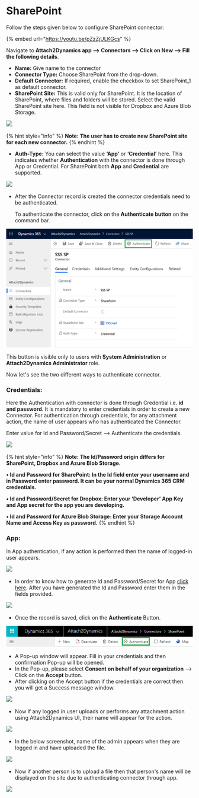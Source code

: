 # SharePoint

Follow the steps given below to configure SharePoint connector:

{% embed url="https://youtu.be/pZzZjULKGcs" %}

Navigate to **Attach2Dynamics app --> Connectors --> Click on New --> Fill the following details**.

* **Name:** Give name to the connector&#x20;
* **Connector Type:** Choose SharePoint from the drop-down.&#x20;
* **Default Connector:** If required, enable the checkbox to set SharePoint\_1 as default connector.
* **SharePoint Site:** This is valid only for SharePoint. It is the location of SharePoint, where files and folders will be stored. Select the valid SharePoint site here. This field is not visible for Dropbox and Azure Blob Storage.

![](../../../.gitbook/assets/SP\_1.png)

{% hint style="info" %}
**Note: The user has to create new SharePoint site for each new connector.**
{% endhint %}

* **Auth-Type:** You can select the value **‘App’** or **‘Credential’** here. This indicates whether **Authentication** with the connector is done through App or Credential. For SharePoint both **App** and **Credential** are supported.&#x20;

![](../../../.gitbook/assets/SP\_2.png)

*   After the Connector record is created the connector credentials need to be authenticated.

    To authenticate the connector, click on the **Authenticate button** on the command bar.&#x20;

![](<../../../.gitbook/assets/SP Authen.png>)

This button is visible only to users with **System Administration** or **Attach2Dynamics Administrator** role.

Now let's see the two different ways to authenticate connector.

### **Credentials:**&#x20;

Here the Authentication with connector is done through Credential i.e. **id and password**. It is mandatory to enter credentials in order to create a new Connector. For authentication through credentials, for any attachment action, the name of user appears who has authenticated the Connector.&#x20;

Enter value for Id and Password/Secret --> Authenticate the credentials.

![](../../../.gitbook/assets/SP\_3.png)

{% hint style="info" %}
**Note: The Id/Password origin differs for SharePoint, Dropbox and Azure Blob Storage.**

**• Id and Password for SharePoint: In the Id field enter your username and in Password enter password. It can be your normal Dynamics 365 CRM credentials.**&#x20;

**• Id and Password/Secret for Dropbox: Enter your ‘Developer’ App Key and App secret for the app you are developing.**&#x20;

**• Id and Password for Azure Blob Storage: Enter your Storage Account Name and Access Key as password.**
{% endhint %}

### **App:**&#x20;

In App authentication, if any action is performed then the name of logged-in user appears.

![](<../../../.gitbook/assets/Share\_App\_1 (1).png>)

* In order to know how to generate Id and Password/Secret for App [click here](https://www.inogic.com/blog/how-to-create-azure-active-directory-app/). After you have generated the Id and Password enter them in the fields provided.

![](../../../.gitbook/assets/Share\_App\_2.png)

* Once the record is saved, click on the **Authenticate** Button.

![](<../../../.gitbook/assets/Authenticate (1).png>)

* A Pop-up window will appear. Fill in your credentials and then confirmation Pop-up will be opened.&#x20;
* In the Pop-up, please select **Consent on behalf of your organization** --> Click on the **Accept** button.
* After clicking on the Accept button if the credentials are correct then you will get a Success message window.

![](<../../../.gitbook/assets/Connector Config\_1 (1).png>)

* Now if any logged in user uploads or performs any attachment action using Attach2Dynamics UI, their name will appear for the action.&#x20;

![](<../../../.gitbook/assets/Connector Confg\_SharePoint 1 (1).png>)

* In the below screenshot, name of the admin appears when they are logged in and have uploaded the file.

![](<../../../.gitbook/assets/Connector Confg\_SharePoint 2.png>)

* Now if another person is to upload a file then that person's name will be displayed on the site due to authenticating connector through app.&#x20;

![](<../../../.gitbook/assets/Connector Confg\_SharePoint 3.png>)
